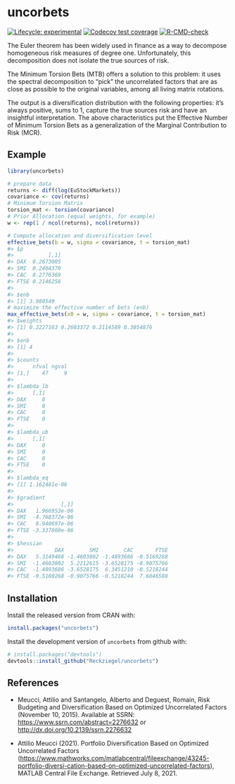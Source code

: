 
<!-- README.md is generated from README.Rmd. Please edit that file -->

# uncorbets

<!-- badges: start -->

[![Lifecycle:
experimental](https://img.shields.io/badge/lifecycle-experimental-orange.svg)](https://lifecycle.r-lib.org/articles/stages.html#experimental)
[![Codecov test
coverage](https://codecov.io/gh/Reckziegel/uncorbets/branch/main/graph/badge.svg)](https://codecov.io/gh/Reckziegel/uncorbets?branch=main)
[![R-CMD-check](https://github.com/Reckziegel/uncorbets/workflows/R-CMD-check/badge.svg)](https://github.com/Reckziegel/uncorbets/actions)

<!-- badges: end -->

The Euler theorem has been widely used in finance as a way to decompose
homogeneous risk measures of degree one. Unfortunately, this
decomposition does not isolate the true sources of risk.

The Minimum Torsion Bets (MTB) offers a solution to this problem: it
uses the spectral decomposition to “pick” the uncorrelated factors that
are as close as possible to the original variables, among all living
matrix rotations.

The output is a diversification distribution with the following
properties: it’s always positive, sums to 1, capture the true sources
risk and have an insightful interpretation. The above characteristics
put the Effective Number of Minimum Torsion Bets as a generalization of
the Marginal Contribution to Risk (MCR).

## Example

``` r
library(uncorbets)

# prepare data
returns <- diff(log(EuStockMarkets))
covariance <- cov(returns)
# Minimum Torsion Matrix
torsion_mat <- torsion(covariance)
# Prior Allocation (equal weights, for example)
w <- rep(1 / ncol(returns), ncol(returns))

# Compute allocation and diversification level
effective_bets(b = w, sigma = covariance, t = torsion_mat)
#> $p
#>           [,1]
#> DAX  0.2673005
#> SMI  0.2404370
#> CAC  0.2776369
#> FTSE 0.2146256
#> 
#> $enb
#> [1] 3.980549
# maximize the effective number of bets (enb)
max_effective_bets(x0 = w, sigma = covariance, t = torsion_mat)
#> $weights
#> [1] 0.2227163 0.2603372 0.2114589 0.3054876
#> 
#> $enb
#> [1] 4
#> 
#> $counts
#>      nfval ngval
#> [1,]    47     9
#> 
#> $lambda_lb
#>      [,1]
#> DAX     0
#> SMI     0
#> CAC     0
#> FTSE    0
#> 
#> $lambda_ub
#>      [,1]
#> DAX     0
#> SMI     0
#> CAC     0
#> FTSE    0
#> 
#> $lambda_eq
#> [1] 1.162481e-06
#> 
#> $gradient
#>               [,1]
#> DAX   1.966953e-06
#> SMI  -4.768372e-06
#> CAC   8.940697e-06
#> FTSE -3.337860e-06
#> 
#> $hessian
#>             DAX        SMI        CAC       FTSE
#> DAX   5.3149468 -1.4603802 -1.4893686 -0.5169268
#> SMI  -1.4603802  5.2212615 -3.6528175 -0.9075766
#> CAC  -1.4893686 -3.6528175  6.3451210 -0.5218244
#> FTSE -0.5169268 -0.9075766 -0.5218244  7.6046588
```

## Installation

Install the released version from CRAN with:

``` r
install.packages("uncorbets")
```

Install the development version of `uncorbets` from github with:

``` r
# install.packages("devtools")
devtools::install_github("Reckziegel/uncorbets")
```

## References

-   Meucci, Attilio and Santangelo, Alberto and Deguest, Romain, Risk
    Budgeting and Diversification Based on Optimized Uncorrelated
    Factors (November 10, 2015). Available at SSRN:
    <https://www.ssrn.com/abstract=2276632> or
    <http://dx.doi.org/10.2139/ssrn.2276632>

-   Attilio Meucci (2021). Portfolio Diversification Based on Optimized
    Uncorrelated Factors
    (<https://www.mathworks.com/matlabcentral/fileexchange/43245-portfolio-diversi-cation-based-on-optimized-uncorrelated-factors>),
    MATLAB Central File Exchange. Retrieved July 8, 2021.
